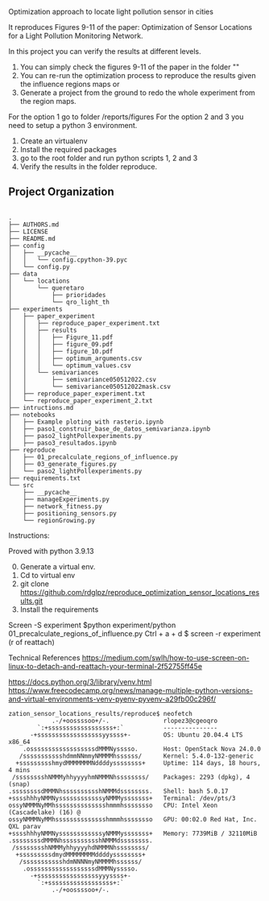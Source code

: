 Optimization approach to locate light pollution sensor in cities

It reproduces Figures 9-11 of the paper: Optimization of Sensor Locations for a Light Pollution Monitoring Network.

In this project you can verify the results at different levels. 

1. You can simply check the figures 9-11 of the paper in the folder ""
2. You can re-run the optimization process to reproduce the results given the influence regions maps or
3. Generate a project from the ground to redo the whole experiment from the region maps. 


For the option 1 go to folder /reports/figures
For the option 2 and 3 you need to setup a python 3 environment.

1. Create an virtualenv
2. Install the required packages
3. go to the root folder and run python scripts 1, 2 and 3
4. Verify the results in the folder reproduce. 

Project Organization
--------------------

```

.
├── AUTHORS.md
├── LICENSE
├── README.md
├── config
│   ├── __pycache__
│   │   └── config.cpython-39.pyc
│   └── config.py
├── data
│   └── locations
│       └── queretaro
│           ├── prioridades
│           └── qro_light_th
├── experiments
│   ├── paper_experiment
│   │   ├── reproduce_paper_experiment.txt
│   │   ├── results
│   │   │   ├── Figure_11.pdf
│   │   │   ├── figure_09.pdf
│   │   │   ├── figure_10.pdf
│   │   │   ├── optimum_arguments.csv
│   │   │   └── optimum_values.csv
│   │   └── semivariances
│   │       ├── semivariance050512022.csv
│   │       └── semivariance050512022mask.csv
│   ├── reproduce_paper_experiment.txt
│   └── reproduce_paper_experiment_2.txt
├── intructions.md
├── notebooks
│   ├── Example ploting with rasterio.ipynb
│   ├── paso1_construir_base_de_datos_semivarianza.ipynb
│   ├── paso2_lightPollexperiments.py
│   ├── paso3_resultados.ipynb
├── reproduce
│   ├── 01_precalculate_regions_of_influence.py
│   ├── 03_generate_figures.py
│   └── paso2_lightPollexperiments.py
├── requirements.txt
└── src
    ├── __pycache__
    ├── manageExperiments.py
    ├── network_fitness.py
    ├── positioning_sensors.py
    └── regionGrowing.py
```

Instructions:

Proved with python 3.9.13

0. Generate a virtual env.
1. Cd to virtual env
2. git clone https://github.com/rdglpz/reproduce_optimization_sensor_locations_results.git
3. Install the requirements

Screen -S experiment
$python experiment/python 01_precalculate_regions_of_influence.py
Ctrl + a + d
$ screen -r experiment (r of reattach)


Technical References
https://medium.com/swlh/how-to-use-screen-on-linux-to-detach-and-reattach-your-terminal-2f52755ff45e

https://docs.python.org/3/library/venv.html
https://www.freecodecamp.org/news/manage-multiple-python-versions-and-virtual-environments-venv-pyenv-pyvenv-a29fb00c296f/

```
zation_sensor_locations_results/reproduce$ neofetch
            .-/+oossssoo+/-.               rlopez3@cgeoqro 
        `:+ssssssssssssssssss+:`           --------------- 
      -+ssssssssssssssssssyyssss+-         OS: Ubuntu 20.04.4 LTS x86_64 
    .ossssssssssssssssssdMMMNysssso.       Host: OpenStack Nova 24.0.0 
   /ssssssssssshdmmNNmmyNMMMMhssssss/      Kernel: 5.4.0-132-generic 
  +ssssssssshmydMMMMMMMNddddyssssssss+     Uptime: 114 days, 18 hours, 4 mins 
 /sssssssshNMMMyhhyyyyhmNMMMNhssssssss/    Packages: 2293 (dpkg), 4 (snap) 
.ssssssssdMMMNhsssssssssshNMMMdssssssss.   Shell: bash 5.0.17 
+sssshhhyNMMNyssssssssssssyNMMMysssssss+   Terminal: /dev/pts/3 
ossyNMMMNyMMhsssssssssssssshmmmhssssssso   CPU: Intel Xeon (Cascadelake) (16) @ 
ossyNMMMNyMMhsssssssssssssshmmmhssssssso   GPU: 00:02.0 Red Hat, Inc. QXL parav 
+sssshhhyNMMNyssssssssssssyNMMMysssssss+   Memory: 7739MiB / 32110MiB 
.ssssssssdMMMNhsssssssssshNMMMdssssssss.
 /sssssssshNMMMyhhyyyyhdNMMMNhssssssss/                            
  +sssssssssdmydMMMMMMMMddddyssssssss+                             
   /ssssssssssshdmNNNNmyNMMMMhssssss/
    .ossssssssssssssssssdMMMNysssso.
      -+sssssssssssssssssyyyssss+-
        `:+ssssssssssssssssss+:`
            .-/+oossssoo+/-.
```

